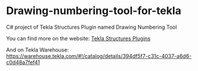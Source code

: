 # Drawing-numbering-tool-for-tekla

C# project of Tekla Structures Plugin named Drawing Numbering Tool

You can find more on the website:
[Tekla Structures Plugins](https://www.ddbim.pl/category/tekla-structures-plugins/)

And on Tekla Warehouse:
https://warehouse.tekla.com/#!/catalog/details/394df5f7-c31c-4037-a6d6-c0d48a7fef41
